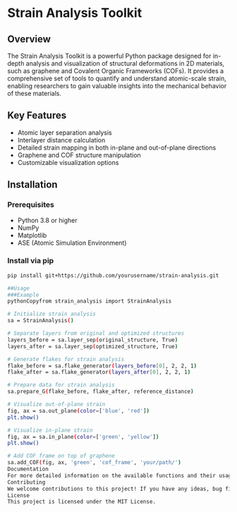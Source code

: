 # Strain Analysis Toolkit

## Overview
The Strain Analysis Toolkit is a powerful Python package designed for in-depth analysis and visualization of structural deformations in 2D materials, such as graphene and Covalent Organic Frameworks (COFs). It provides a comprehensive set of tools to quantify and understand atomic-scale strain, enabling researchers to gain valuable insights into the mechanical behavior of these materials.

## Key Features
- Atomic layer separation analysis
- Interlayer distance calculation
- Detailed strain mapping in both in-plane and out-of-plane directions
- Graphene and COF structure manipulation
- Customizable visualization options

## Installation

### Prerequisites
- Python 3.8 or higher
- NumPy
- Matplotlib
- ASE (Atomic Simulation Environment)

### Install via pip
```bash
pip install git+https://github.com/yourusername/strain-analysis.git

##Usage
###Example
pythonCopyfrom strain_analysis import StrainAnalysis

# Initialize strain analysis
sa = StrainAnalysis()

# Separate layers from original and optimized structures
layers_before = sa.layer_sep(original_structure, True)
layers_after = sa.layer_sep(optimized_structure, True)

# Generate flakes for strain analysis
flake_before = sa.flake_generator(layers_before[0], 2, 2, 1)
flake_after = sa.flake_generator(layers_after[0], 2, 2, 1)

# Prepare data for strain analysis
sa.prepare_G(flake_before, flake_after, reference_distance)

# Visualize out-of-plane strain
fig, ax = sa.out_plane(color=['blue', 'red'])
plt.show()

# Visualize in-plane strain
fig, ax = sa.in_plane(color=['green', 'yellow'])
plt.show()

# Add COF frame on top of graphene
sa.add_COF(fig, ax, 'green', 'cof_frame', 'your/path/')
Documentation
For more detailed information on the available functions and their usage, please refer to the package documentation.
Contributing
We welcome contributions to this project! If you have any ideas, bug fixes, or feature requests, please feel free to submit a pull request. Before starting, please review the contributing guidelines.
License
This project is licensed under the MIT License.
